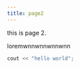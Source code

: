 ```yaml
---
title: page2
---
```


this is page 2.

<!--more-->

loremwnnwnnwnnwnn

```c++
cout << "hello world";
```
